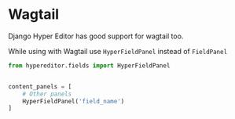 # Wagtail

Django Hyper Editor has good support for wagtail too. 

While using with Wagtail use ``HyperFieldPanel`` instead of ``FieldPanel``

```python
from hypereditor.fields import HyperFieldPanel


content_panels = [
    # Other panels
    HyperFieldPanel('field_name')
]
```
